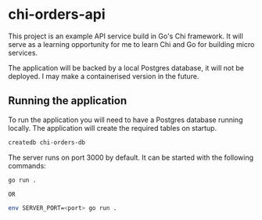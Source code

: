 # chi-orders-api
This project is an example API service build in Go's Chi framework. It will serve as a learning opportunity for me to learn Chi and Go for building micro services.

The application will be backed by a local Postgres database, it will not be deployed. I may make a containerised version in the future.


## Running the application
To run the application you will need to have a Postgres database running locally. The application will create the required tables on startup.

```bash
createdb chi-orders-db
```

The server runs on port 3000 by default. It can be started with the following commands:

```bash
go run .

OR

env SERVER_PORT=<port> go run .
```
